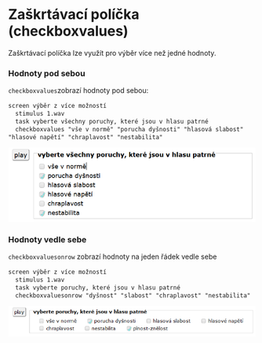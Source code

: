 # Zaškrtávací políčka \(checkboxvalues\)

Zaškrtávací políčka lze využít pro výběr více než jedné hodnoty. 

### Hodnoty pod sebou

`checkboxvalues`zobrazí hodnoty pod sebou:

```text
screen výběr z více možností
  stimulus 1.wav
  task vyberte všechny poruchy, které jsou v hlasu patrné
  checkboxvalues "vše v normě" "porucha dyšnosti" "hlasová slabost" "hlasové napětí" "chraplavost" "nestabilita"
```

![](../.gitbook/assets/firefox_ch2m8h2pgr.png)

### Hodnoty vedle sebe

`checkboxvaluesonrow` zobrazí hodnoty na jeden řádek vedle sebe

```text
screen výběr z více možností
  stimulus 1.wav
  task vyberte poruchy, které jsou v hlasu patrné
  checkboxvaluesonrow "dyšnost" "slabost" "chraplavost" "nestabilita"
```

![](../.gitbook/assets/image%20%2832%29.png)

